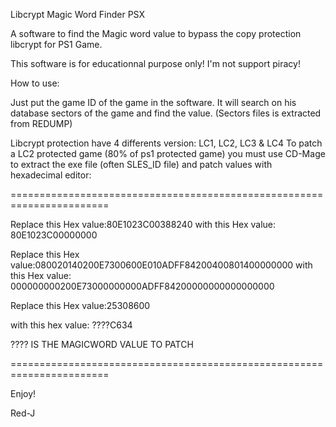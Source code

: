 Libcrypt Magic Word Finder PSX

A software to find the Magic word value to bypass the copy protection libcrypt for PS1 Game.

This software is for educationnal purpose only!
I'm not support piracy!

How to use:

Just put the game ID of the game in the software.
It will search on his database sectors of the game and find the value.
(Sectors files is extracted from REDUMP)

Libcrypt protection have 4 differents version: LC1, LC2, LC3 & LC4
To patch a LC2 protected game (80% of ps1 protected game) you must use CD-Mage to extract the exe file (often SLES_ID file) and patch values with hexadecimal editor:

=======================================================================

Replace this Hex value:80E1023C00388240
with this Hex value:   80E1023C00000000

Replace this Hex value:080020140200E7300600E010ADFF84200400801400000000
with this Hex value:   000000000200E73000000000ADFF84200000000000000000

Replace this Hex value:25308600

with this hex value:   ????C634    

???? IS THE MAGICWORD VALUE TO PATCH
  
=======================================================================

Enjoy!

Red-J
